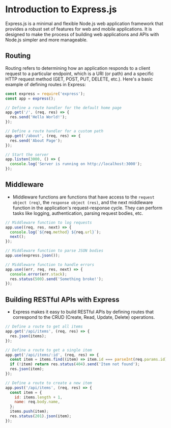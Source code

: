 # Introduction to Express.js

Express.js is a minimal and flexible Node.js web application framework that provides a robust set of features for web and mobile applications. It is designed to make the process of building web applications and APIs with Node.js simpler and more manageable.

## Routing

Routing refers to determining how an application responds to a client request to a particular endpoint, which is a URI (or path) and a specific HTTP request method (GET, POST, PUT, DELETE, etc.). Here's a basic example of defining routes in Express:

```javascript
const express = require('express');
const app = express();

// Define a route handler for the default home page
app.get('/', (req, res) => {
  res.send('Hello World!');
});

// Define a route handler for a custom path
app.get('/about', (req, res) => {
  res.send('About Page');
});

// Start the server
app.listen(3000, () => {
  console.log('Server is running on http://localhost:3000');
});
```

## Middleware

* Middleware functions are functions that have access to the `request object (req)`, the `response object (res)`, and the next middleware function in the application's request-response cycle. They can perform tasks like logging, authentication, parsing request bodies, etc.

```javascript
// Middleware function to log requests
app.use((req, res, next) => {
  console.log(`${req.method} ${req.url}`);
  next();
});

// Middleware function to parse JSON bodies
app.use(express.json());

// Middleware function to handle errors
app.use((err, req, res, next) => {
  console.error(err.stack);
  res.status(500).send('Something broke!');
});
```

## Building RESTful APIs with Express

* Express makes it easy to build RESTful APIs by defining routes that correspond to the CRUD (Create, Read, Update, Delete) operations.

```javascript
// Define a route to get all items
app.get('/api/items', (req, res) => {
  res.json(items);
});

// Define a route to get a single item
app.get('/api/items/:id', (req, res) => {
  const item = items.find((item) => item.id === parseInt(req.params.id));
  if (!item) return res.status(404).send('Item not found');
  res.json(item);
});

// Define a route to create a new item
app.post('/api/items', (req, res) => {
  const item = {
    id: items.length + 1,
    name: req.body.name,
  };
  items.push(item);
  res.status(201).json(item);
});
```